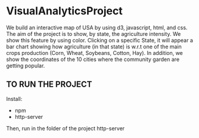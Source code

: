 # VisualAnalyticsProject
We build an interactive map of USA by using d3, javascript, html, and css.
The aim of the project is to show, by state, the agriculture intensity. We show this feature by using color. 
Clicking on a specific State, it will appear a bar chart showing how agriculture (in that state) is w.r.t one of the main crops production (Corn, Wheat, Soybeans, Cotton, Hay). 
In addition, we show the coordinates of the 10 cities where the community garden are getting popular.


## TO RUN THE PROJECT

Install:
- npm
- http-server

Then, run in the folder of the project http-server


